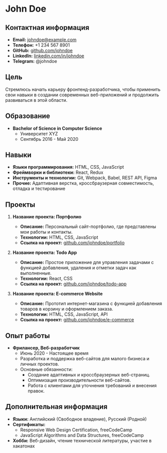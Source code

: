 # John Doe

## Контактная информация
- **Email:** johndoe@example.com
- **Телефон:** +1 234 567 8901
- **GitHub:** [github.com/johndoe](https://github.com/johndoe)
- **LinkedIn:** [linkedin.com/in/johndoe](https://linkedin.com/in/johndoe)
- **Telegram:** @johndoe

## Цель
Стремлюсь начать карьеру фронтенд-разработчика, чтобы применить свои навыки в создании современных веб-приложений и продолжить развиваться в этой области.

## Образование
- **Bachelor of Science in Computer Science**
  - Университет XYZ
  - Сентябрь 2016 - Май 2020

## Навыки
- **Языки программирования:** HTML, CSS, JavaScript
- **Фреймворки и библиотеки:** React, Redux
- **Инструменты и технологии:** Git, Webpack, Babel, REST API, Figma
- **Прочие:** Адаптивная верстка, кроссбраузерная совместимость, отладка и тестирование

## Проекты

1. **Название проекта: Портфолио**
   - **Описание:** Персональный сайт-портфолио, где представлены мои работы и контакты.
   - **Технологии:** HTML, CSS, JavaScript
   - **Ссылка на проект:** [github.com/johndoe/portfolio](https://github.com/johndoe/portfolio)

2. **Название проекта: Todo App**
   - **Описание:** Простое приложение для управления задачами с функцией добавления, удаления и отметки задач как выполненные.
   - **Технологии:** React, CSS
   - **Ссылка на проект:** [github.com/johndoe/todo-app](https://github.com/johndoe/todo-app)

3. **Название проекта: E-commerce Website**
   - **Описание:** Прототип интернет-магазина с функцией добавления товаров в корзину и оформлением заказа.
   - **Технологии:** HTML, CSS, JavaScript, API
   - **Ссылка на проект:** [github.com/johndoe/e-commerce](https://github.com/johndoe/e-commerce)

## Опыт работы

- **Фрилансер, Веб-разработчик**
  - Июнь 2020 - Настоящее время
  - Разработка и поддержка веб-сайтов для малого бизнеса и личных проектов.
  - Основные обязанности:
    - Создание адаптивных и кроссбраузерных веб-страниц.
    - Оптимизация производительности веб-сайтов.
    - Работа с клиентами для уточнения требований и внесения правок.

## Дополнительная информация
- **Языки:** Английский (Свободное владение), Русский (Родной)
- **Сертификаты:**
  - Responsive Web Design Certification, freeCodeCamp
  - JavaScript Algorithms and Data Structures, freeCodeCamp
- **Хобби:** Веб-дизайн, чтение технической литературы, участие в хакатонах
